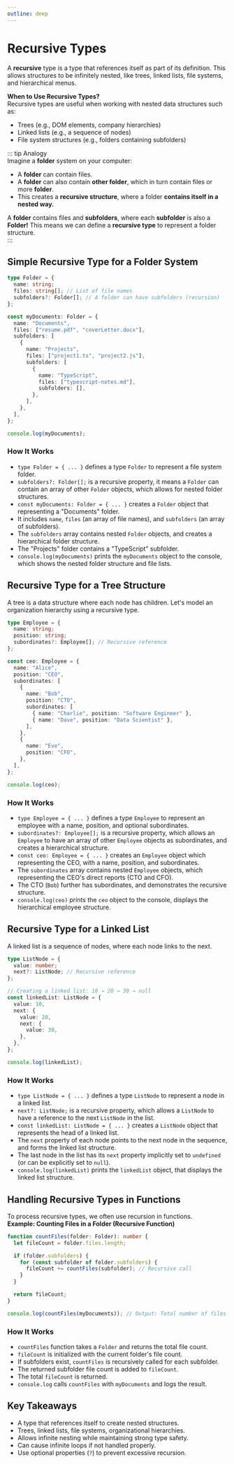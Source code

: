 ```yaml
---
outline: deep
---
```


# Recursive Types
A **recursive** type is a type that references itself as part of its definition. This allows structures to be infinitely nested, like trees, linked lists, file systems, and hierarchical menus.  

**When to Use Recursive Types?**  
Recursive types are useful when working with nested data structures such as:
- Trees (e.g., DOM elements, company hierarchies)
- Linked lists (e.g., a sequence of nodes)
- File system structures (e.g., folders containing subfolders)  

::: tip Analogy  
Imagine a **folder** system on your computer:
- A **folder** can contain files.
- A **folder** can also contain **other folder**, which in turn contain files or more **folder**.
- This creates a **recursive structure**, where a folder **contains itself in a nested way.**  

A **folder** contains files and **subfolders**, where each **subfolder** is also a **Folder!**
This means we can define a **recursive type** to represent a folder structure.  
:::

## Simple Recursive Type for a Folder System
```ts
type Folder = {
  name: string;
  files: string[]; // List of file names
  subfolders?: Folder[]; // A folder can have subfolders (recursion)
};

const myDocuments: Folder = {
  name: "Documents",
  files: ["resume.pdf", "coverLetter.docx"],
  subfolders: [
    {
      name: "Projects",
      files: ["project1.ts", "project2.js"],
      subfolders: [
        {
          name: "TypeScript",
          files: ["typescript-notes.md"],
          subfolders: [],
        },
      ],
    },
  ],
};

console.log(myDocuments);
```
### How It Works
- `type Folder = { ... }` defines a type `Folder` to represent a file system folder.
- `subfolders?: Folder[];` is a recursive property, it means a `Folder` can contain an array of other `Folder` objects, which allows for nested folder structures.
- `const myDocuments: Folder = { ... }` creates a `Folder` object that representing a "Documents" folder.
- It includes `name`, `files` (an array of file names), and `subfolders` (an array of subfolders).
- The `subfolders` array contains nested `Folder` objects, and creates a hierarchical folder structure.
- The "Projects" folder contains a "TypeScript" subfolder.
- `console.log(myDocuments)` prints the `myDocuments` object to the console, which shows the nested folder structure and file lists.

## Recursive Type for a Tree Structure  
A tree is a data structure where each node has children. Let's model an organization hierarchy using a recursive type.
```ts
type Employee = {
  name: string;
  position: string;
  subordinates?: Employee[]; // Recursive reference
};

const ceo: Employee = {
  name: "Alice",
  position: "CEO",
  subordinates: [
    {
      name: "Bob",
      position: "CTO",
      subordinates: [
        { name: "Charlie", position: "Software Engineer" },
        { name: "Dave", position: "Data Scientist" },
      ],
    },
    {
      name: "Eve",
      position: "CFO",
    },
  ],
};

console.log(ceo);
```
### How It Works
- `type Employee = { ... }` defines a type `Employee` to represent an employee with a name, position, and optional subordinates.
- `subordinates?: Employee[];` is a recursive property, which allows an `Employee` to have an array of other `Employee` objects as subordinates, and creates a hierarchical structure.
- `const ceo: Employee = { ... }` creates an `Employee` object which representing the CEO, with a name, position, and subordinates.
- The `subordinates` array contains nested `Employee` objects, which representing the CEO's direct reports (CTO and CFO).
- The CTO (`Bob`) further has subordinates, and demonstrates the recursive structure.
- `console.log(ceo)` prints the `ceo` object to the console, displays the hierarchical employee structure.

## Recursive Type for a Linked List
A linked list is a sequence of nodes, where each node links to the next.
```ts
type ListNode = {
  value: number;
  next?: ListNode; // Recursive reference
};

// Creating a linked list: 10 → 20 → 30 → null
const linkedList: ListNode = {
  value: 10,
  next: {
    value: 20,
    next: {
      value: 30,
    },
  },
};

console.log(linkedList);
```
### How It Works
- `type ListNode = { ... }` defines a type `ListNode` to represent a node in a linked list.
- `next?: ListNode;` is a recursive property, which allows a `ListNode` to have a reference to the next `ListNode` in the list.
- `const linkedList: ListNode = { ... }` creates a `ListNode` object that represents the head of a linked list.
- The `next` property of each node points to the next node in the sequence, and forms the linked list structure.
- The last node in the list has its `next` property implicitly set to `undefined` (or can be explicitly set to `null`).
- `console.log(linkedList)` prints the `linkedList` object, that displays the linked list structure.

## Handling Recursive Types in Functions

To process recursive types, we often use recursion in functions.  
**Example: Counting Files in a Folder (Recursive Function)**
```ts
function countFiles(folder: Folder): number {
  let fileCount = folder.files.length;

  if (folder.subfolders) {
    for (const subfolder of folder.subfolders) {
      fileCount += countFiles(subfolder); // Recursive call
    }
  }

  return fileCount;
}

console.log(countFiles(myDocuments)); // Output: Total number of files
```
### How It Works
- `countFiles` function takes a `Folder` and returns the total file count.
- `fileCount` is initialized with the current folder's file count.
- If subfolders exist, `countFiles` is recursively called for each subfolder.
- The returned subfolder file count is added to `fileCount`.
- The total `fileCount` is returned.
- `console.log` calls `countFiles` with `myDocuments` and logs the result.

## Key Takeaways
- A type that references itself to create nested structures.
- Trees, linked lists, file systems, organizational hierarchies.
- Allows infinite nesting while maintaining strong type safety.
- Can cause infinite loops if not handled properly.
- Use optional properties (`?`) to prevent excessive recursion.


